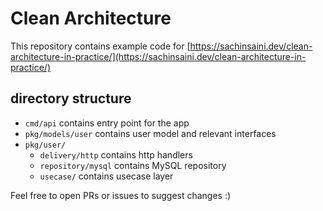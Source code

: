 # Clean Architecture
This repository contains example code for [https://sachinsaini.dev/clean-architecture-in-practice/](https://sachinsaini.dev/clean-architecture-in-practice/)

## directory structure
 - `cmd/api` contains entry point for the app
 - `pkg/models/user` contains user model and relevant interfaces
 - `pkg/user/`
   - `delivery/http` contains http handlers
   - `repository/mysql` contains MySQL repository
   - `usecase/` contains usecase layer

Feel free to open PRs or issues to suggest changes :)